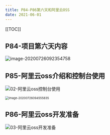 ```yaml
---
title: P84-P86第六天和阿里云OSS
date: 2021-06-01
---
```

[[TOC]]



## P84-项目第六天内容

![image-20200726092354758](https://gitee.com//nopromise/pic/raw/master/typora/20200726092354.png)





## P85-阿里云oss介绍和控制台使用



![02-阿里云oss控制台使用](https://gitee.com//nopromise/pic/raw/master/typora/20200726094403.png)





<img src="https://gitee.com//nopromise/pic/raw/master/typora/20200726094555.png" alt="image-20200726094555835" style="zoom:67%;" />









## P86-阿里云oss开发准备





![03-阿里云oss开发准备](https://gitee.com//nopromise/pic/raw/master/typora/20200726095137.png)













